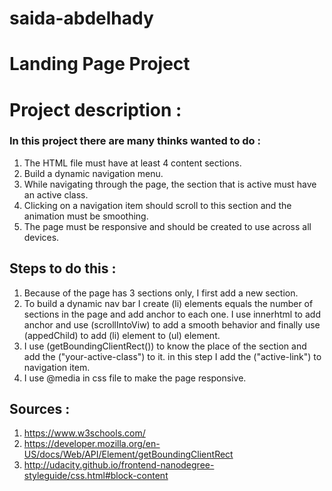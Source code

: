 # saida-abdelhady
# Landing Page Project

# Project description :

### In this project there are many thinks wanted to do :
1. The HTML file must have at least 4 content sections.
2. Build a dynamic navigation menu.
3. While navigating through the page, the section that is active must have an active class.
4. Clicking on a navigation item should scroll to this section and the animation must be smoothing.
5. The page must be responsive and should be created to use across all devices.

## Steps to do this :
1. Because of the page has 3 sections only, I first add a new section.
2. To build a dynamic nav bar I create (li) elements equals the number of sections in the page and add anchor to each one. I use innerhtml to add anchor and use (scrollIntoViw) to add a smooth behavior and finally use (appedChild) to add (li) element to (ul) element.
3. I use (getBoundingClientRect()) to know the place of the section and add the ("your-active-class") to it. in this step I add the ("active-link") to navigation item.
4. I use @media in css file to make the page responsive.

## Sources :
1. https://www.w3schools.com/
2. https://developer.mozilla.org/en-US/docs/Web/API/Element/getBoundingClientRect
3. http://udacity.github.io/frontend-nanodegree-styleguide/css.html#block-content


